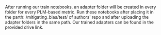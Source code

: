 After running our train notebooks, an adapter folder will be created in every folder for every PLM-based metric. Run these notebooks after placing it in the parth:  /mitigating_bias/test/ of authors' repo and   after uploading the adapter folders in the same path. Our trained adapters can be found in the provided drive link.
